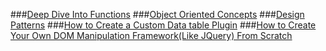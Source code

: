 
###[Deep Dive Into Functions](pages/MoreIntoFunctions.md)
###[Object Oriented Concepts](pages/ObjectOrientedConcepts.md)
###[Design Patterns](pages/DesignPatterns.md)
###[How to Create a Custom Data table Plugin](pages/CreateCustomDatatable.md)
###[How to Create Your Own DOM Manipulation Framework(Like JQuery) From Scratch](pages/CreateJQueryFromScratch.md)
